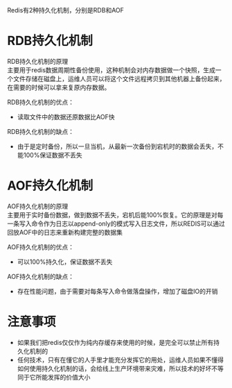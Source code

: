 Redis有2种持久化机制，分别是RDB和AOF

# RDB持久化机制

RDB持久化机制的原理  
主要用于redis数据周期性备份使用，这种机制会对内存数据做一个快照，生成一个文件存储在磁盘上，运维人员可以将这个文件远程拷贝到其他机器上备份起来，在需要的时候可以拿来复原内存数据。  

RDB持久化机制的优点：
- 读取文件中的数据还原数据比AOF快

RDB持久化机制的缺点：
- 由于是定时备份，所以一旦当机，从最新一次备份到宕机时的数据会丢失，不能100%保证数据不丢失

# AOF持久化机制

AOF持久化机制的原理   
主要用于实时备份数据，做到数据不丢失，宕机后能100%恢复。它的原理是对每一条写入命令作为日志以append-only的模式写入日志文件，所以REDIS可以通过回放AOF中的日志来重新构建完整的数据集

AOF持久化机制的优点：
- 可以100%持久化，保证数据不丢失

AOF持久化机制的缺点：
- 存在性能问题，由于需要对每条写入命令做落盘操作，增加了磁盘IO的开销

# 注意事项
- 如果我们把redis仅仅作为纯内存缓存来使用的时候，是完全可以禁止所有持久化机制的
- 任何技术，只有在懂它的人手里才能充分发挥它的用处，运维人员如果不懂得如何使用持久化机制的话，会给线上生产环境带来灾难，所以技术的好坏不等同于它所能发挥的价值大小
